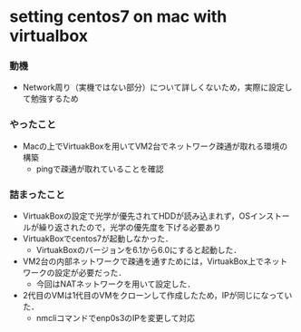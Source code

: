 # setting centos7 on mac with virtualbox

### 動機
- Network周り（実機ではない部分）について詳しくないため，実際に設定して勉強するため

### やったこと
- Macの上でVirtuakBoxを用いてVM2台でネットワーク疎通が取れる環境の構築
  - pingで疎通が取れていることを確認

### 詰まったこと
- VirtuakBoxの設定で光学が優先されてHDDが読み込まれず，OSインストールが繰り返されたので，光学の優先度を下げる必要あり
- VirtuakBoxでcentos7が起動しなかった．
  - VirtuakBoxのバージョンを6.1から6.0にすると起動した．
- VM2台の内部ネットワークで疎通を通すためには，VirtuakBox上でネットワークの設定が必要だった．
  - 今回はNATネットワークを用いて設定した．
- 2代目のVMは1代目のVMをクローンして作成したため，IPが同じになっていた．
  - nmcliコマンドでenp0s3のIPを変更して対応
